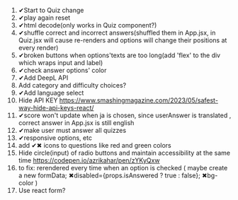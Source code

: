 1. ✔Start to Quiz change
2. ✔play again reset
3. ✔html decode(only works in Quiz component?)
4. ✔shuffle correct and incorrect answers(shuffled them in App.jsx, in Quiz.jsx will cause re-renders and options will change their positions at every render)
5. ✔broken buttons when options'texts are too long(add 'flex' to the div which wraps input and label)
6. ✔check answer options' color
7. ✔Add DeepL API
8. Add category and difficulty choices?
9. ✔Add language select
10. Hide API KEY
https://www.smashingmagazine.com/2023/05/safest-way-hide-api-keys-react/
11. ✔score won't update when ja is chosen, since userAnswer is translated , correct answer in App.jsx is still english
12. ✔make user must answer all quizzes
13. ✔responsive options, etc
14. add ✔✖ icons to questions like red and green colors
15. Hide circle(input) of radio buttons and maintain accessibility at the same time
https://codepen.io/azrikahar/pen/zYKyQxw
16. to fix: rerendered every time when an option is checked
(
    maybe create a new formData; 
    ✖disabled={props.isAnswered ? true : false};
    ✖bg-color
)
17. Use react form?
